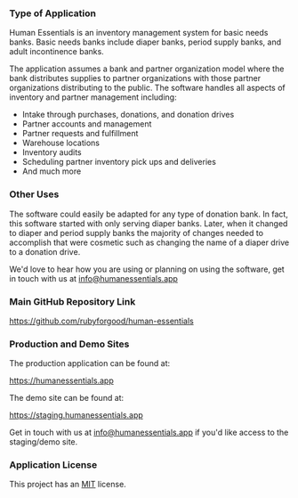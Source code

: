 ### Type of Application

Human Essentials is an inventory management system for basic needs banks. Basic needs banks include diaper banks, period supply banks, and adult incontinence banks.

The application assumes a bank and partner organization model where the bank distributes supplies to partner organizations with those partner organizations distributing to the public. The software handles all aspects of inventory and partner management including:
* Intake through purchases, donations, and donation drives
* Partner accounts and management
* Partner requests and fulfillment
* Warehouse locations
* Inventory audits
* Scheduling partner inventory pick ups and deliveries
* And much more

### Other Uses

The software could easily be adapted for any type of donation bank. In fact, this software started with only serving diaper banks. Later, when it changed to diaper and period supply banks the majority of changes needed to accomplish that were cosmetic such as changing the name of a diaper drive to a donation drive. 

We'd love to hear how you are using or planning on using the software, get in touch with us at info@humanessentials.app

### Main GitHub Repository Link

https://github.com/rubyforgood/human-essentials

### Production and Demo Sites

The production application can be found at:

https://humanessentials.app

The demo site can be found at:

https://staging.humanessentials.app

Get in touch with us at info@humanessentials.app if you'd like access to the staging/demo site.

### Application License

This project has an [MIT](https://github.com/rubyforgood/human-essentials/blob/main/LICENSE) license.
